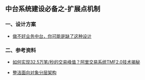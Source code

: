 ## 中台系统建设必备之-扩展点机制
### 一、设计方案
- [做不好业务中台，你可能是缺了这种设计](https://blog.csdn.net/caiguoxiong0101/article/details/105334946)

### 二、参考资料

- [如何实现32.5万笔/秒的交易峰值？阿里交易系统TMF2.0技术揭秘](https://yq.aliyun.com/articles/511876)

- [整洁面向对象分层架构](https://github.com/alibaba/COLA)